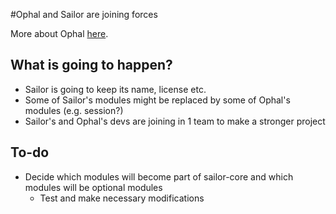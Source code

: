 #Ophal and Sailor are joining forces

More about Ophal [here](http://ophal.org).

## What is going to happen?
- Sailor is going to keep its name, license etc.
- Some of Sailor's modules might be replaced by some of Ophal's modules (e.g. session?) 
- Sailor's and Ophal's devs are joining in 1 team to make a stronger project

## To-do
- Decide which modules will become part of sailor-core and which modules will be optional modules
  - Test and make necessary modifications
  

